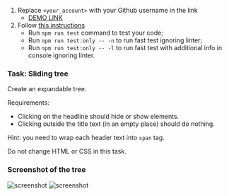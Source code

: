 1. Replace `<your_account>` with your Github username in the link
    - [DEMO LINK](https://Ostapiuss.github.io/js_sliding-tree-DOM/)
2. Follow [this instructions](https://mate-academy.github.io/layout_task-guideline/)
    - Run `npm run test` command to test your code;
    - Run `npm run test:only -- -n` to run fast test ignoring linter;
    - Run `npm run test:only -- -l` to run fast test with additional info in console ignoring linter.

### Task: Sliding tree

Create an expandable tree.

Requirements: 
- Clicking on the headline should hide or show elements.
- Clicking outside the title text (in an empty place) should do nothing.

Hint: you need to wrap each header text into `span` tag.

Do not change HTML or CSS in this task.

### Screenshot of the tree
![screenshot](src/images/sliding_tree.png)
![screenshot](src/images/sliding_tree2.png)
